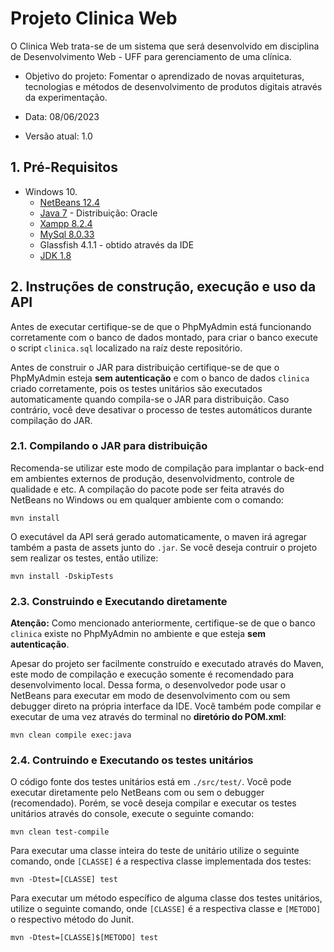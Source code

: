 # Projeto Clinica Web <!-- omit in toc -->

O Clinica Web trata-se de um sistema que será desenvolvido em disciplina de Desenvolvimento Web - UFF para gerenciamento de uma clínica. 

* Objetivo do projeto:
  Fomentar o aprendizado de novas arquiteturas, tecnologias e métodos de desenvolvimento de produtos digitais através da experimentação.

* Data: 08/06/2023
* Versão atual: 1.0 

## 1. Pré-Requisitos

* Windows 10.
  * [NetBeans 12.4](https://netbeans.apache.org/download/nb124/nb124.html)
  * [Java 7](https://www.oracle.com/br/java/technologies/javase/javase7-archive-downloads.html) - Distribuição: Oracle
  * [Xampp 8.2.4](https://www.apachefriends.org/pt_br/download.html)
  * [MySql 8.0.33](https://dev.mysql.com/downloads/mysql/)
  * Glassfish 4.1.1 - obtido através da IDE
  * [JDK 1.8](https://www.oracle.com/java/technologies/javase/javase8u211-later-archive-downloads.html)

## 2. Instruções de construção, execução e uso da API

Antes de executar certifique-se de que o PhpMyAdmin está funcionando corretamente com o banco de dados montado, para criar o banco execute o script `clinica.sql` localizado na raíz deste repositório.

Antes de construir o JAR para distribuição certifique-se de que o PhpMyAdmin esteja **sem autenticação** e com o banco de dados `clinica` criado corretamente, pois os testes unitários são executados automaticamente quando compila-se o JAR para distribuição. Caso contrário, você deve desativar o processo de testes automáticos durante compilação do JAR.

### 2.1. Compilando o JAR para distribuição

Recomenda-se utilizar este modo de compilação para implantar o back-end em ambientes externos de produção, desenvolvidmento, controle de qualidade e etc. A compilação do pacote pode ser feita através do NetBeans no Windows ou em qualquer ambiente com o comando:

```
mvn install
```

O executável da API será gerado automaticamente, o maven irá agregar também a pasta de assets junto do `.jar`. Se você deseja contruir o projeto sem realizar os testes, então utilize:

```
mvn install -DskipTests
```


### 2.3. Construindo e Executando diretamente

**Atenção:** Como mencionado anteriormente, certifique-se de que o banco `clinica` existe no PhpMyAdmin no ambiente e que esteja **sem autenticação**. 

Apesar do projeto ser facilmente construído e executado através do Maven, este modo de compilação e execução somente é recomendado para desenvolvimento local. Dessa forma, o desenvolvedor pode usar o NetBeans para executar em modo de desenvolvimento com ou sem debugger direto na própria interface da IDE. Você também pode compilar e executar de uma vez através do terminal no **diretório do POM.xml**:

```
mvn clean compile exec:java
```

### 2.4. Contruindo e Executando os testes unitários

O código fonte dos testes unitários está em `./src/test/`. Você pode executar diretamente pelo NetBeans com ou sem o debugger (recomendado). Porém, se você deseja compilar e executar os testes unitários através do console, execute o seguinte comando:

```
mvn clean test-compile
```

Para executar uma classe inteira do teste de unitário utilize o seguinte comando, onde `[CLASSE]` é a respectiva classe implementada dos testes:

```
mvn -Dtest=[CLASSE] test
```

Para executar um método específico de alguma classe dos testes unitários, utilize o seguinte comando, onde `[CLASSE]` é a respectiva classe e `[METODO]` o respectivo método do Junit.

```
mvn -Dtest=[CLASSE]$[METODO] test



